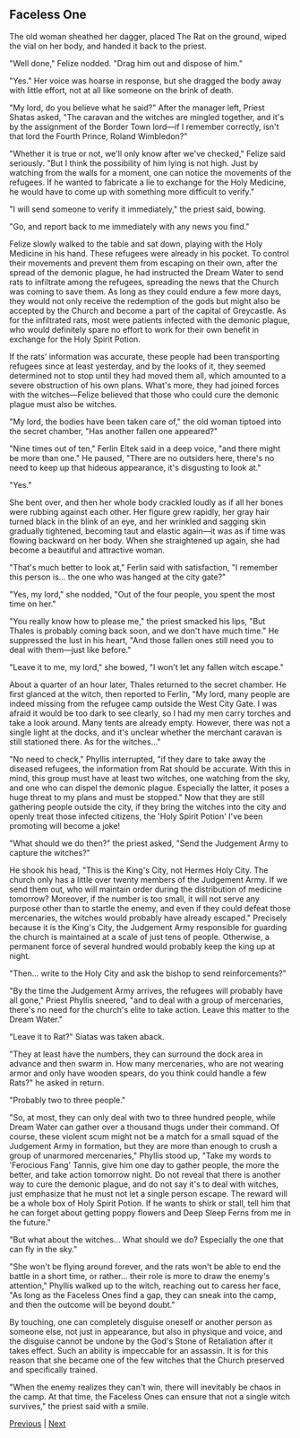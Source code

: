 ## Faceless One
The old woman sheathed her dagger, placed The Rat on the ground, wiped the vial on her body, and handed it back to the priest.

"Well done," Felize nodded. "Drag him out and dispose of him."

"Yes." Her voice was hoarse in response, but she dragged the body away with little effort, not at all like someone on the brink of death.

"My lord, do you believe what he said?" After the manager left, Priest Shatas asked, "The caravan and the witches are mingled together, and it's by the assignment of the Border Town lord—if I remember correctly, isn't that lord the Fourth Prince, Roland Wimbledon?"

"Whether it is true or not, we'll only know after we've checked," Felize said seriously. "But I think the possibility of him lying is not high. Just by watching from the walls for a moment, one can notice the movements of the refugees. If he wanted to fabricate a lie to exchange for the Holy Medicine, he would have to come up with something more difficult to verify."

"I will send someone to verify it immediately," the priest said, bowing.

"Go, and report back to me immediately with any news you find."

Felize slowly walked to the table and sat down, playing with the Holy Medicine in his hand. These refugees were already in his pocket. To control their movements and prevent them from escaping on their own, after the spread of the demonic plague, he had instructed the Dream Water to send rats to infiltrate among the refugees, spreading the news that the Church was coming to save them. As long as they could endure a few more days, they would not only receive the redemption of the gods but might also be accepted by the Church and become a part of the capital of Greycastle. As for the infiltrated rats, most were patients infected with the demonic plague, who would definitely spare no effort to work for their own benefit in exchange for the Holy Spirit Potion.

If the rats' information was accurate, these people had been transporting refugees since at least yesterday, and by the looks of it, they seemed determined not to stop until they had moved them all, which amounted to a severe obstruction of his own plans. What's more, they had joined forces with the witches—Felize believed that those who could cure the demonic plague must also be witches.



"My lord, the bodies have been taken care of," the old woman tiptoed into the secret chamber, "Has another fallen one appeared?"



"Nine times out of ten," Ferlin Eltek said in a deep voice, "and there might be more than one." He paused, "There are no outsiders here, there's no need to keep up that hideous appearance, it's disgusting to look at."



"Yes."



She bent over, and then her whole body crackled loudly as if all her bones were rubbing against each other. Her figure grew rapidly, her gray hair turned black in the blink of an eye, and her wrinkled and sagging skin gradually tightened, becoming taut and elastic again—it was as if time was flowing backward on her body. When she straightened up again, she had become a beautiful and attractive woman.



"That's much better to look at," Ferlin said with satisfaction, "I remember this person is... the one who was hanged at the city gate?"



"Yes, my lord," she nodded, "Out of the four people, you spent the most time on her."



"You really know how to please me," the priest smacked his lips, "But Thales is probably coming back soon, and we don't have much time." He suppressed the lust in his heart, "And those fallen ones still need you to deal with them—just like before."



"Leave it to me, my lord," she bowed, "I won't let any fallen witch escape."



About a quarter of an hour later, Thales returned to the secret chamber. He first glanced at the witch, then reported to Ferlin, "My lord, many people are indeed missing from the refugee camp outside the West City Gate. I was afraid it would be too dark to see clearly, so I had my men carry torches and take a look around. Many tents are already empty. However, there was not a single light at the docks, and it's unclear whether the merchant caravan is still stationed there. As for the witches..."



"No need to check," Phyllis interrupted, "if they dare to take away the diseased refugees, the information from Rat should be accurate. With this in mind, this group must have at least two witches, one watching from the sky, and one who can dispel the demonic plague. Especially the latter, it poses a huge threat to my plans and must be stopped." Now that they are still gathering people outside the city, if they bring the witches into the city and openly treat those infected citizens, the 'Holy Spirit Potion' I've been promoting will become a joke!



"What should we do then?" the priest asked, "Send the Judgement Army to capture the witches?"



He shook his head, "This is the King's City, not Hermes Holy City. The church only has a little over twenty members of the Judgement Army. If we send them out, who will maintain order during the distribution of medicine tomorrow? Moreover, if the number is too small, it will not serve any purpose other than to startle the enemy, and even if they could defeat those mercenaries, the witches would probably have already escaped." Precisely because it is the King's City, the Judgement Army responsible for guarding the church is maintained at a scale of just tens of people. Otherwise, a permanent force of several hundred would probably keep the king up at night.



"Then... write to the Holy City and ask the bishop to send reinforcements?" 



"By the time the Judgement Army arrives, the refugees will probably have all gone," Priest Phyllis sneered, "and to deal with a group of mercenaries, there's no need for the church's elite to take action. Leave this matter to the Dream Water."



"Leave it to Rat?" Siatas was taken aback.



"They at least have the numbers, they can surround the dock area in advance and then swarm in. How many mercenaries, who are not wearing armor and only have wooden spears, do you think could handle a few Rats?" he asked in return.



"Probably two to three people."



"So, at most, they can only deal with two to three hundred people, while Dream Water can gather over a thousand thugs under their command. Of course, these violent scum might not be a match for a small squad of the Judgement Army in formation, but they are more than enough to crush a group of unarmored mercenaries," Phyllis stood up, "Take my words to 'Ferocious Fang' Tannis, give him one day to gather people, the more the better, and take action tomorrow night. Do not reveal that there is another way to cure the demonic plague, and do not say it's to deal with witches, just emphasize that he must not let a single person escape. The reward will be a whole box of Holy Spirit Potion. If he wants to shirk or stall, tell him that he can forget about getting poppy flowers and Deep Sleep Ferns from me in the future."



"But what about the witches... What should we do? Especially the one that can fly in the sky."



"She won't be flying around forever, and the rats won't be able to end the battle in a short time, or rather... their role is more to draw the enemy's attention," Phyllis walked up to the witch, reaching out to caress her face, "As long as the Faceless Ones find a gap, they can sneak into the camp, and then the outcome will be beyond doubt."



By touching, one can completely disguise oneself or another person as someone else, not just in appearance, but also in physique and voice, and the disguise cannot be undone by the God's Stone of Retaliation after it takes effect. Such an ability is impeccable for an assassin. It is for this reason that she became one of the few witches that the Church preserved and specifically trained.



"When the enemy realizes they can't win, there will inevitably be chaos in the camp. At that time, the Faceless Ones can ensure that not a single witch survives," the priest said with a smile.





[Previous](CH0227.md) | [Next](CH0229.md)
